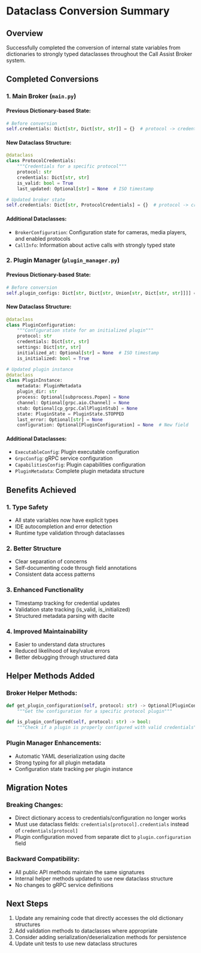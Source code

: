 # Dataclass Conversion Summary

## Overview
Successfully completed the conversion of internal state variables from dictionaries to strongly typed dataclasses throughout the Call Assist Broker system.

## Completed Conversions

### 1. Main Broker (`main.py`)

#### Previous Dictionary-based State:
```python
# Before conversion
self.credentials: Dict[str, Dict[str, str]] = {}  # protocol -> credentials
```

#### New Dataclass Structure:
```python
@dataclass
class ProtocolCredentials:
    """Credentials for a specific protocol"""
    protocol: str
    credentials: Dict[str, str]
    is_valid: bool = True
    last_updated: Optional[str] = None  # ISO timestamp

# Updated broker state
self.credentials: Dict[str, ProtocolCredentials] = {}  # protocol -> credentials
```

#### Additional Dataclasses:
- `BrokerConfiguration`: Configuration state for cameras, media players, and enabled protocols
- `CallInfo`: Information about active calls with strongly typed state

### 2. Plugin Manager (`plugin_manager.py`)

#### Previous Dictionary-based State:
```python
# Before conversion
self.plugin_configs: Dict[str, Dict[str, Union[str, Dict[str, str]]]] = {}
```

#### New Dataclass Structure:
```python
@dataclass
class PluginConfiguration:
    """Configuration state for an initialized plugin"""
    protocol: str
    credentials: Dict[str, str]
    settings: Dict[str, str]
    initialized_at: Optional[str] = None  # ISO timestamp
    is_initialized: bool = True

# Updated plugin instance
@dataclass
class PluginInstance:
    metadata: PluginMetadata
    plugin_dir: str
    process: Optional[subprocess.Popen] = None
    channel: Optional[grpc.aio.Channel] = None
    stub: Optional[cp_grpc.CallPluginStub] = None
    state: PluginState = PluginState.STOPPED
    last_error: Optional[str] = None
    configuration: Optional[PluginConfiguration] = None  # New field
```

#### Additional Dataclasses:
- `ExecutableConfig`: Plugin executable configuration
- `GrpcConfig`: gRPC service configuration  
- `CapabilitiesConfig`: Plugin capabilities configuration
- `PluginMetadata`: Complete plugin metadata structure

## Benefits Achieved

### 1. Type Safety
- All state variables now have explicit types
- IDE autocompletion and error detection
- Runtime type validation through dataclasses

### 2. Better Structure
- Clear separation of concerns
- Self-documenting code through field annotations
- Consistent data access patterns

### 3. Enhanced Functionality
- Timestamp tracking for credential updates
- Validation state tracking (is_valid, is_initialized)
- Structured metadata parsing with dacite

### 4. Improved Maintainability
- Easier to understand data structures
- Reduced likelihood of key/value errors
- Better debugging through structured data

## Helper Methods Added

### Broker Helper Methods:
```python
def get_plugin_configuration(self, protocol: str) -> Optional[PluginConfiguration]:
    """Get the configuration for a specific protocol plugin"""

def is_plugin_configured(self, protocol: str) -> bool:
    """Check if a plugin is properly configured with valid credentials"""
```

### Plugin Manager Enhancements:
- Automatic YAML deserialization using dacite
- Strong typing for all plugin metadata
- Configuration state tracking per plugin instance

## Migration Notes

### Breaking Changes:
- Direct dictionary access to credentials/configuration no longer works
- Must use dataclass fields: `credentials[protocol].credentials` instead of `credentials[protocol]`
- Plugin configuration moved from separate dict to `plugin.configuration` field

### Backward Compatibility:
- All public API methods maintain the same signatures
- Internal helper methods updated to use new dataclass structure
- No changes to gRPC service definitions

## Next Steps

1. Update any remaining code that directly accesses the old dictionary structures
2. Add validation methods to dataclasses where appropriate
3. Consider adding serialization/deserialization methods for persistence
4. Update unit tests to use new dataclass structures
